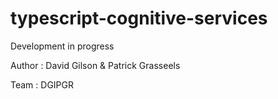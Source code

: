 # typescript-cognitive-services
Development in progress

Author : David Gilson & Patrick Grasseels

Team : DGIPGR
